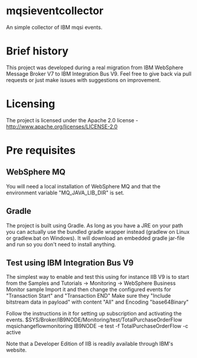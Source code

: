 # mqsieventcollector
An simple collector of IBM mqsi events.

# Brief history
This project was developed during a real migration from IBM WebSphere Message Broker V7 to IBM Integration Bus V9.
Feel free to give back via pull requests or just make issues with suggestions on improvement.

# Licensing
The project is licensed under the Apache 2.0 license -  http://www.apache.org/licenses/LICENSE-2.0

# Pre requisites 

## WebSphere MQ
You will need a local installation of WebSphere MQ and that the 
environment variable "MQ_JAVA_LIB_DIR" is set.

## Gradle
The project is built using Gradle. As long as you have a JRE on your path you can actually use the 
bundled gradle wrapper instead (gradlew on Linux or gradlew.bat on Windows). It will download an embedded
gradle jar-file and run so you don't need to install anything.

## Test using IBM Integration Bus V9
The simplest way to enable and test this using for instance IIB V9 is to start from the 
Samples and Tutorials -> Monitoring -> WebSphere Business Monitor sample
Import it and then change the configured events for "Transaction Start" and "Transaction END"
Make sure they "Include bitstream data in payload" with content "All" and Encoding "base64Binary"

Follow the instructions in it for setting up subscription and activating the events.
$SYS/Broker/IB9NODE/Monitoring/test/TotalPurchaseOrderFlow
mqsichangeflowmonitoring IB9NODE -e test -f TotalPurchaseOrderFlow -c active

Note that a Developer Edition of IIB is readily available through IBM's website.


